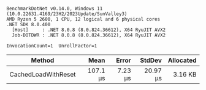 ```

BenchmarkDotNet v0.14.0, Windows 11 (10.0.22631.4169/23H2/2023Update/SunValley3)
AMD Ryzen 5 2600, 1 CPU, 12 logical and 6 physical cores
.NET SDK 8.0.400
  [Host]     : .NET 8.0.8 (8.0.824.36612), X64 RyuJIT AVX2
  Job-DOTDWR : .NET 8.0.8 (8.0.824.36612), X64 RyuJIT AVX2

InvocationCount=1  UnrollFactor=1  

```
| Method              | Mean     | Error   | StdDev   | Allocated |
|-------------------- |---------:|--------:|---------:|----------:|
| CachedLoadWithReset | 107.1 μs | 7.23 μs | 20.97 μs |   3.16 KB |
